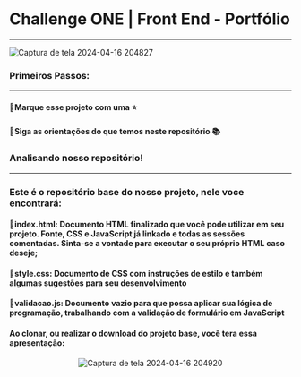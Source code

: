 # Challenge ONE | Front End - Portfólio
---

![Captura de tela 2024-04-16 204827](https://github.com/paulohrsodre/challenge-one-portfolio-br/assets/31263324/bfc274fc-dd9d-4d5f-b7b5-bfc194330653)


###  Primeiros Passos:
---
#### 🔹Marque esse projeto com uma ⭐
#### 🔹Siga as orientações do que temos neste repositório 📚


### Analisando nosso repositório!
---
### Este é o repositório base do nosso projeto, nele voce encontrará:
#### 🔹index.html: Documento HTML finalizado que você pode utilizar em seu projeto. Fonte, CSS e JavaScript já linkado e todas as sessões comentadas. Sinta-se a vontade para executar o seu próprio HTML caso deseje;
#### 🔹style.css: Documento de CSS com instruções de estilo e também algumas sugestões para seu desenvolvimento
#### 🔹validacao.js: Documento vazio para que possa aplicar sua lógica de programação, trabalhando com a validação de formulário em JavaScript
#### Ao clonar, ou realizar o download do projeto base, você tera essa apresentação:
<div align="center">
     
![Captura de tela 2024-04-16 204920](https://github.com/paulohrsodre/challenge-one-portfolio-br/assets/31263324/86664746-1ded-46da-97bb-6f4e12d87f07)

</div>


